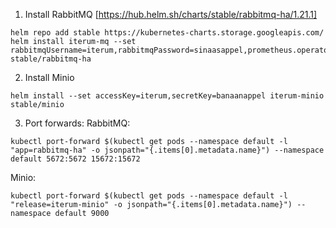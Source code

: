 


1. Install RabbitMQ [https://hub.helm.sh/charts/stable/rabbitmq-ha/1.21.1]
```
helm repo add stable https://kubernetes-charts.storage.googleapis.com/
helm install iterum-mq --set rabbitmqUsername=iterum,rabbitmqPassword=sinaasappel,prometheus.operator.enabled=false stable/rabbitmq-ha
```
2. Install Minio
```
helm install --set accessKey=iterum,secretKey=banaanappel iterum-minio stable/minio
```

3. Port forwards:
RabbitMQ:
```
kubectl port-forward $(kubectl get pods --namespace default -l "app=rabbitmq-ha" -o jsonpath="{.items[0].metadata.name}") --namespace default 5672:5672 15672:15672
```

Minio:
```
kubectl port-forward $(kubectl get pods --namespace default -l "release=iterum-minio" -o jsonpath="{.items[0].metadata.name}") --namespace default 9000
```